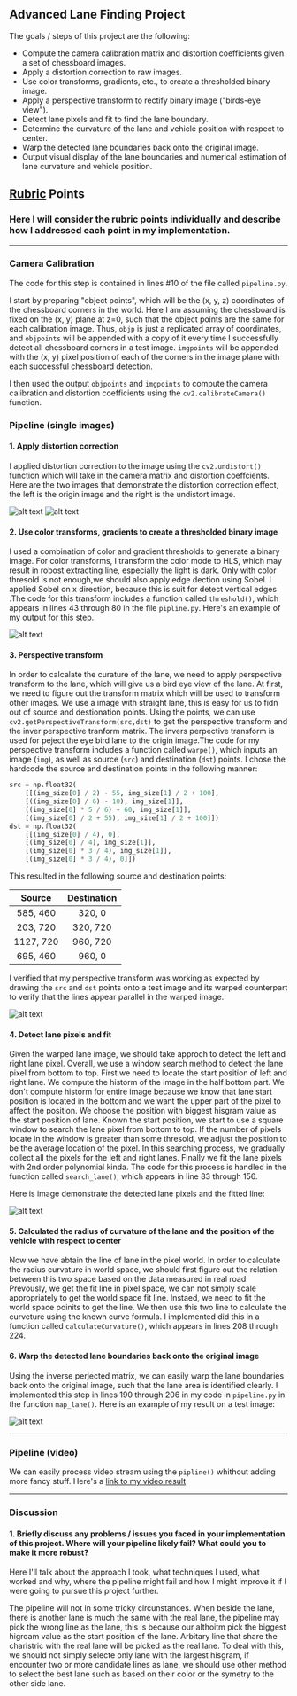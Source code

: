 ## **Advanced Lane Finding Project**

The goals / steps of this project are the following:

* Compute the camera calibration matrix and distortion coefficients given a set of chessboard images.
* Apply a distortion correction to raw images.
* Use color transforms, gradients, etc., to create a thresholded binary image.
* Apply a perspective transform to rectify binary image ("birds-eye view").
* Detect lane pixels and fit to find the lane boundary.
* Determine the curvature of the lane and vehicle position with respect to center.
* Warp the detected lane boundaries back onto the original image.
* Output visual display of the lane boundaries and numerical estimation of lane curvature and vehicle position.

[//]: # (Image References)

[image1]: ./examples/undistort_output.png "Undistorted"
[image2]: ./test_images/test1.jpg "Road Transformed"
[image3]: ./examples/binary_combo_example.jpg "Binary Example"
[image4]: ./examples/warped_straight_lines.jpg "Warp Example"
[image5]: ./examples/color_fit_lines.jpg "Fit Visual"
[image6]: ./examples/example_output.jpg "Output"
[video1]: ./project_video.mp4 "Video"

## [Rubric](https://review.udacity.com/#!/rubrics/571/view) Points

### Here I will consider the rubric points individually and describe how I addressed each point in my implementation.

---

### Camera Calibration

The code for this step is contained in lines #10 of the file called `pipeline.py`.

I start by preparing "object points", which will be the (x, y, z) coordinates of the chessboard corners in the world. Here I am assuming the chessboard is fixed on the (x, y) plane at z=0, such that the object points are the same for each calibration image.  Thus, `objp` is just a replicated array of coordinates, and `objpoints` will be appended with a copy of it every time I successfully detect all chessboard corners in a test image.  `imgpoints` will be appended with the (x, y) pixel position of each of the corners in the image plane with each successful chessboard detection.

I then used the output `objpoints` and `imgpoints` to compute the camera calibration and distortion coefficients using the `cv2.calibrateCamera()` function.

### Pipeline (single images)

#### 1. Apply distortion correction

I applied distortion correction to the image using the `cv2.undistort()` function which will take in the camera matrix and distortion coeffcients. Here are the two images that demonstrate the distortion correction effect, the left is the origin image and the right is the undistort image.

![alt text][image1] ![alt text][image2]

#### 2. Use color transforms, gradients to create a thresholded binary image

I used a combination of color and gradient thresholds to generate a binary image. For color transforms, I transform the color mode to HLS, which may result in robost extracting line, especially the light is dark. Only with color thresold is not enough,we should also apply edge dection using Sobel. I applied Sobel on x direction, because this is suit for detect vertical edges .The code for this transform includes a function called `threshold()`, which appears in lines 43 through 80 in the file `pipline.py`. Here's an example of my output for this step.

![alt text][image3]

#### 3. Perspective transform

In order to calcalate the curature of the lane, we need to apply perspective transform to the lane, which will give us a bird eye view of the lane. At first, we need to figure out the transform matrix which will be used to transform other images. We use a image with straight lane, this is easy for us to fidn out of source and destionation points. Using the points, we can use `cv2.getPerspectiveTransform(src,dst)` to get the perspective transform and the inver perspective tranform matrix. The invers perpective transform is used for peject the eye bird lane to the origin image.The code for my perspective transform includes a function called `warpe()`, which inputs an image (`img`), as well as source (`src`) and destination (`dst`) points.  I chose the hardcode the source and destination points in the following manner:

```python
src = np.float32(
    [[(img_size[0] / 2) - 55, img_size[1] / 2 + 100],
    [((img_size[0] / 6) - 10), img_size[1]],
    [(img_size[0] * 5 / 6) + 60, img_size[1]],
    [(img_size[0] / 2 + 55), img_size[1] / 2 + 100]])
dst = np.float32(
    [[(img_size[0] / 4), 0],
    [(img_size[0] / 4), img_size[1]],
    [(img_size[0] * 3 / 4), img_size[1]],
    [(img_size[0] * 3 / 4), 0]])
```

This resulted in the following source and destination points:

| Source        | Destination   |
|:-------------:|:-------------:|
| 585, 460      | 320, 0        |
| 203, 720      | 320, 720      |
| 1127, 720     | 960, 720      |
| 695, 460      | 960, 0        |

I verified that my perspective transform was working as expected by drawing the `src` and `dst` points onto a test image and its warped counterpart to verify that the lines appear parallel in the warped image.

![alt text][image4]

#### 4. Detect lane pixels and fit

Given the warped lane image, we should take approch to detect the left and right lane pixel. Overall, we use a window search method to detect the lane pixel from bottom to top. First we need to locate the start position of left and right lane. We compute the historm of the image in the half bottom part. We don't compute historm for entire image because we know that lane start position is located in the bottom and we want the upper part of the pixel to affect the position. We choose the position with biggest hisgram value as the start position of lane. Known the start position, we start to use a square window to search the lane pixel from bottom to top. If the number of pixels locate in the window is greater than some thresold, we adjust the position to be the average location of the pixel. In this searching process, we gradually collect all the pixels for the left and right lanes. Finally we fit the lane pixels with 2nd order polynomial kinda. The code for this process is handled in the function called `search_lane()`, which appears in line 83 through 156.

Here is image demonstrate the detected lane pixels and the fitted line:

![alt text][image5]

#### 5. Calculated the radius of curvature of the lane and the position of the vehicle with respect to center

Now we have abtain the line of lane in the pixel world. In order to calculate the radius curvature in world space, we should first figure out the relation between this two space based on the data measured in real road. Prevously, we get the fit line in pixel space, we can not simply scale appropriately to get the world space fit line. Instaed, we need to fit the world space poinits to get the line. We then use this two line to calculate the curveture using the known curve formula. I implemented did this in a function called `calculateCurvature()`, which appears in lines 208 through 224.

#### 6. Warp the detected lane boundaries back onto the original image

Using the inverse perjected matrix, we can easily warp the lane boundaries back onto the original image, such that the lane area is identified clearly. I implemented this step in lines 190 through 206 in my code in `pipeline.py` in the function `map_lane()`.  Here is an example of my result on a test image:

![alt text][image6]

---

### Pipeline (video)

We can easily process video stream using the `pipline()` whithout adding more fancy stuff. Here's a [link to my video result](./project_video_output.mp4)

---

### Discussion

#### 1. Briefly discuss any problems / issues you faced in your implementation of this project.  Where will your pipeline likely fail?  What could you  to make it more robust?

Here I'll talk about the approach I took, what techniques I used, what worked and why, where the pipeline might fail and how I might improve it if I were going to pursue this project further.

The pipeline will not in some tricky circunstances. When beside the lane, there is another lane is much the same with the real lane, the pipeline may pick the wrong line as the lane, this is because our althoitm pick the biggest higroam value as the start position of the lane. Arbitary line that share the charistric with the real lane will be picked as the real lane.
To deal with this, we should not simply selecte only lane with the largest hisgram, if encounter two or more candidate lines as lane, we should use other method to select the best lane such as based on their color or the symetry to the other side lane.